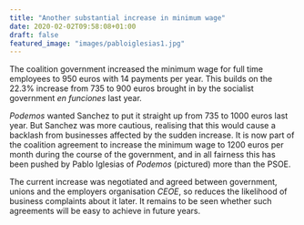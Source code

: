 ```yaml
---
title: "Another substantial increase in minimum wage"
date: 2020-02-02T09:58:08+01:00
draft: false
featured_image: "images/pabloiglesias1.jpg"
---
```



The coalition government increased the minimum wage for full time employees to 950 euros with 14 payments per year.  This builds on the 22.3% increase from 735 to 900 euros brought in by the socialist government _en funciones_ last year.

_Podemos_ wanted Sanchez to put it straight up from 735 to 1000 euros last year.  But Sanchez was more cautious, realising that this would cause a backlash from businesses affected by the sudden increase.  It is now part of the coalition agreement to increase the minimum wage to 1200 euros per month during the course of the government, and in all fairness this has been pushed by Pablo Iglesias of _Podemos_ (pictured) more than the PSOE.

The current increase was negotiated and agreed between government, unions and the employers organisation _CEOE_, so reduces the likelihood of business complaints about it later.  It remains to be seen whether such agreements will be easy to achieve in future years.
